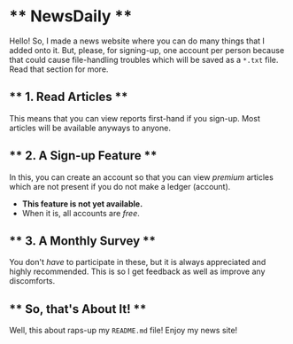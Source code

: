 # ** NewsDaily ** #
 Hello! So, I made a news website where you can do many things that I added onto it. But, please, for signing-up, one account per person because that could cause file-handling troubles which will be saved as a `*.txt` file. Read that section for more.
 
 
## ** 1. Read Articles ** ##
 This means that you can view reports first-hand if you sign-up. Most articles will be available anyways to anyone.
 
 
## ** 2. A Sign-up Feature ** ##
 In this, you can create an account so that you can view _premium_ articles which are not present if you do not make a ledger (account).
  - **This feature is not yet available.**
  - When it is, all accounts are _free_.
 
 
## ** 3. A Monthly Survey ** ##
 You don't _have_ to participate in these, but it is always appreciated and highly recommended. This is so I get feedback as well as improve any discomforts.
 
 
## ** So, that's About It! ** ##
 Well, this about raps-up my `README.md` file! Enjoy my news site!

